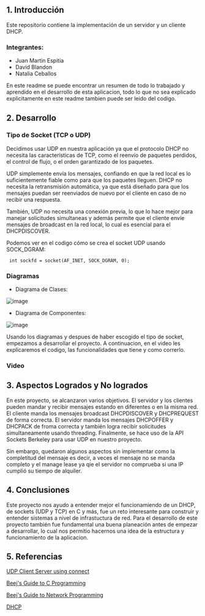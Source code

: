 ## 1. Introducción

Este repositorio contiene la implementación de un servidor y un cliente DHCP.

### Integrantes:
- Juan Martin Espitia
- David Blandon
- Natalia Ceballos 

En este readme se puede encontrar un resumen de todo lo trabajado y aprendido en el desarrollo de esta aplicacion, todo lo que no sea explicado explicitamente en este readme tambien puede ser leido del codigo.

## 2. Desarrollo

### Tipo de Socket (TCP o UDP)
Decidimos usar UDP en nuestra aplicación ya que el protocolo DHCP no necesita las características de TCP, como el reenvío de paquetes perdidos, el control de flujo, o el orden garantizado de los paquetes.

UDP simplemente envía los mensajes, confiando en que la red local es lo suficientemente fiable como para que los paquetes lleguen.
DHCP no necesita la retransmisión automática, ya que está diseñado para que los mensajes puedan ser reenviados de nuevo por el cliente en caso de no recibir una respuesta.

También, UDP no necesita una conexión previa, lo que lo hace mejor para manejar solicitudes simultaneas y además permite que el cliente envíe mensajes de broadcast en la red local, lo cual es esencial para el DHCPDISCOVER. 

Podemos ver en el codigo cómo se crea el socket UDP usando SOCK_DGRAM:

```
 int sockfd = socket(AF_INET, SOCK_DGRAM, 0);
```

### Diagramas
- Diagrama de Clases:
  
![image](https://github.com/user-attachments/assets/05e010c3-2709-4ecf-bba4-ef67ecac7d66)

- Diagrama de Componentes:
  
![image](https://github.com/user-attachments/assets/0104355d-359f-40eb-a6f8-ce78b2d958fa)

Usando los diagramas y despues de haber escogido el tipo de socket, empezamos a desarrollar el proyecto. A continuacion, en el video les explicaremos el codigo, las funcionalidades que tiene y como correrlo.

### Video

## 3. Aspectos Logrados y No logrados
En este proyecto, se alcanzaron varios objetivos. El servidor y los clientes pueden mandar y recibir mensajes estando en diferentes o en la misma red.
El cliente manda los mensajes broadcast DHCPDISCOVER y DHCPREQUEST de forma correcta. El servidor manda los mensajes DHCPOFFER y DHCPACK de froma correcta y también logra recibir solicitudes simultaneamente usando threading. 
Finalmente, se hace uso de la API Sockets Berkeley para usar UDP en nuestro proyecto.

Sin embargo, quedaron algunos aspectos sin implementar como la completitud del mensaje es decir, a veces el mensaje no se manda completo y el manage lease
ya qie el servidor no comprueba si una IP cumplió su tiempo de alquiler.

## 4. Conclusiones
Este proyecto nos ayudo a entender mejor el funcionamiendo de un DHCP, de sockets (UDP y TCP) en C y más, 
fue un reto interesante para construir y entender sistemas a nivel de infrastuctura de red.
Para el desarrollo de este proyecto también fue fundamental una buena planeación antes de empezar a desarrollar, 
lo cual nos permitio hacernos una idea de la estructura y funcionamiento de la aplicacion. 

## 5. Referencias 
[UDP Client Server using connect](https://www.geeksforgeeks.org/udp-client-server-using-connect-c-implementation/)

[Beej's Guide to C Programming](https://beej.us/guide/bgc/html/split/)

[Beej's Guide to Network Programming](https://beej.us/guide/bgnet/html/split/)

[DHCP](https://datatracker.ietf.org/doc/html/rfc2131)

